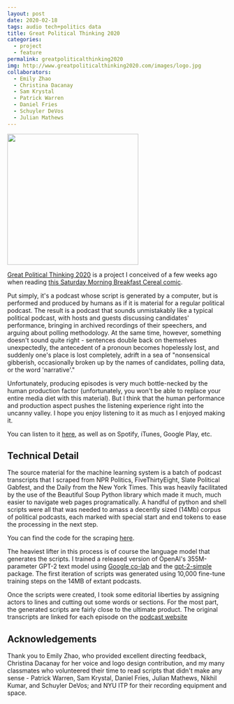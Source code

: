 ```yaml
---
layout: post
date: 2020-02-18
tags: audio tech+politics data
title: Great Political Thinking 2020
categories:
  - project
  - feature
permalink: greatpoliticalthinking2020
img: http://www.greatpoliticalthinking2020.com/images/logo.jpg
collaborators:
  - Emily Zhao
  - Christina Dacanay
  - Sam Krystal
  - Patrick Warren
  - Daniel Fries
  - Schuyler DeVos
  - Julian Mathews
---
```


<img src='http://www.greatpoliticalthinking2020.com/images/logo.jpg' style='width: 300px' />

[Great Political Thinking 2020](http://www.greatpoliticalthinking2020.com) is a project I conceived of a few weeks ago when reading [this Saturday Morning Breakfast Cereal comic](https://www.smbc-comics.com/comic/podcast).

Put simply, it's a podcast whose script is generated by a computer, but is performed and produced by humans as if it is material for a regular political podcast. The result is a podcast that sounds unmistakably like a typical political podcast, with hosts and guests discussing candidates' performance, bringing in archived recordings of their speechers, and arguing about polling methodology. At the same time, however, something doesn't sound quite right - sentences double back on themselves unexpectedly, the antecedent of a pronoun becomes hopelessly lost, and suddenly one's place is lost completely, adrift in a sea of "nonsensical gibberish, occasionally broken up by the names of candidates, polling data, or the word 'narrative'."

Unfortunately, producing episodes is very much bottle-necked by the human production factor (unfortunately, you won't be able to replace your entire media diet with this material). But I think that the human performance and production aspect pushes the listening experience right into the uncanny valley. I hope you enjoy listening to it as much as I enjoyed making it.

You can listen to it [here](http://www.greatpoliticalthinking2020.com), as well as on Spotify, iTunes, Google Play, etc.

## Technical Detail

The source material for the machine learning system is a batch of podcast transcripts that I scraped from NPR Politics, FiveThirtyEight, Slate Political Gabfest, and the Daily from the New York Times. This was heavily facilitated by the use of the Beautiful Soup Python library which made it much, much easier to navigate web pages programatically. A handful of python and shell scripts were all that was needed to amass a decently sized (14Mb) corpus of political podcasts, each marked with special start and end tokens to ease the processing in the next step.

You can find the code for the scraping [here](https://github.com/squidgetx/gpt2020).

The heaviest lifter in this process is of course the language model that generates the scripts. I trained a released version of OpenAI's 355M-parameter GPT-2 text model using [Google co-lab](https://colab.research.google.com/drive/1RbhJm58bVFfBxMEwLrte1fhZ4V0PLL8d) and the [gpt-2-simple](https://github.com/minimaxir/gpt-2-simple) package. The first iteration of scripts was generated using 10,000 fine-tune training steps on the 14MB of extant podcasts.

Once the scripts were created, I took some editorial liberties by assigning actors to lines and cutting out some words or sections. For the most part, the generated scripts are fairly close to the ultimate product. The original transcripts are linked for each episode on the [podcast website](http://greatpoliticalthinking2020.com)

## Acknowledgements

Thank you to Emily Zhao, who provided excellent directing feedback, Christina Dacanay for her voice and logo design contribution, and my many classmates who volunteered their time to read scripts that didn't make any sense - Patrick Warren, Sam Krystal, Daniel Fries, Julian Mathews, Nikhil Kumar, and Schuyler DeVos; and NYU ITP for their recording equipment and space.
